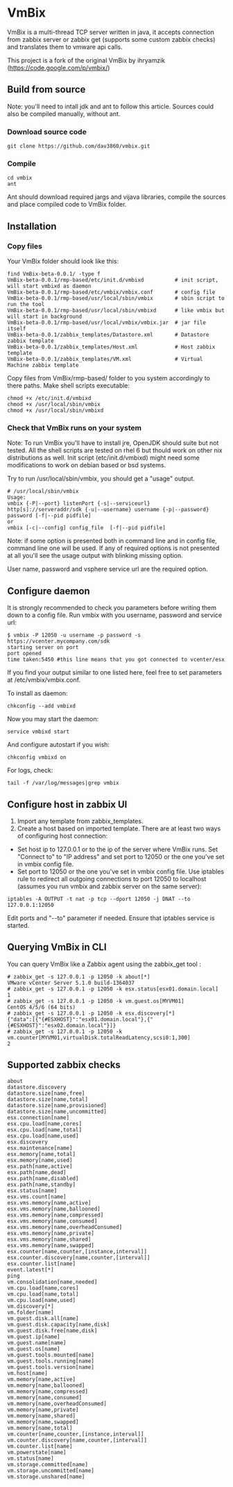 # VmBix
VmBix is a multi-thread TCP server written in java, it accepts connection from zabbix server or zabbix get (supports some custom zabbix checks) and translates them to vmware api calls.

This project is a fork of the original VmBix by ihryamzik (https://code.google.com/p/vmbix/) 

## Build from source
Note: you'll need to intall jdk and ant to follow this article. Sources could also be compiled manually, without ant.

### Download source code
```
git clone https://github.com/dav3860/vmbix.git
```

### Compile
```
cd vmbix
ant
```
Ant should download required jargs and vijava libraries, compile the sources and place compiled code to VmBix folder.

## Installation
### Copy files
Your VmBix folder should look like this:
```
find VmBix-beta-0.0.1/ -type f
VmBix-beta-0.0.1/rmp-based/etc/init.d/vmbixd          # init script, will start vmbixd as daemon
VmBix-beta-0.0.1/rmp-based/etc/vmbix/vmbix.conf       # config file
VmBix-beta-0.0.1/rmp-based/usr/local/sbin/vmbix       # sbin script to run the tool
VmBix-beta-0.0.1/rmp-based/usr/local/sbin/vmbixd      # like vmbix but will start in background
VmBix-beta-0.0.1/rmp-based/usr/local/vmbix/vmbix.jar  # jar file itself
VmBix-beta-0.0.1/zabbix_templates/Datastore.xml       # Datastore zabbix template
VmBix-beta-0.0.1/zabbix_templates/Host.xml            # Host zabbix template 
VmBix-beta-0.0.1/zabbix_templates/VM.xml              # Virtual Machine zabbix template
```
Copy files from VmBix/rmp-based/ folder to you system accordingly to there paths. Make shell scripts executable:

```
chmod +x /etc/init.d/vmbixd
chmod +x /usr/local/sbin/vmbix
chmod +x /usr/local/sbin/vmbixd
```
### Check that VmBix runs on your system
Note: To run VmBix you'll have to install jre, OpenJDK should suite but not tested. All the shell scripts are tested on rhel 6 but thould work on other nix distributions as well. Init script (etc/init.d/vmbixd) might need some modifications to work on debian based or bsd systems.

Try to run /usr/local/sbin/vmbix, you should get a "usage" output.

```
# /usr/local/sbin/vmbix
Usage:
vmbix {-P|--port} listenPort {-s|--serviceurl} http[s]://serveraddr/sdk {-u|--username} username {-p|--password} password [-f|--pid pidfile]
or
vmbix [-c|--config] config_file  [-f|--pid pidfile]
```
Note: if some option is presented both in command line and in config file, command line one will be used. If any of required options is not presented at all you'll see the usage output with blinking missing option.

User name, password and vsphere service url are the required option.

## Configure daemon
It is strongly recommended to check you parameters before writing them down to a config file. Run vmbix with you username, password and service url:

```
$ vmbix -P 12050 -u username -p password -s https://vcenter.mycompany.com/sdk
starting server on port
port opened
time taken:5450 #this line means that you got connected to vcenter/esx
```
If you find your output similar to one listed here, feel free to set parameters at /etc/vmbix/vmbix.conf.

To install as daemon:
```
chkconfig --add vmbixd
```
Now you may start the daemon:
```
service vmbixd start
```
And configure autostart if you wish:
```
chkconfig vmbixd on
```
For logs, check:
```
tail -f /var/log/messages|grep vmbix
```
## Configure host in zabbix UI
1. Import any template from zabbix_templates.
2. Create a host based on imported template. There are at least two ways of configuring host connection:
  * Set host ip to 127.0.0.1 or to the ip of the server where VmBix runs. Set "Connect to" to "IP address" and set port to 12050 or the one you've set in vmbix config file.
  * Set port to 12050 or the one you've set in vmbix config file. Use iptables rule to redirect all outgoing connections to port 12050 to localhost (assumes you run vmbix and zabbix server on the same server):
```
iptables -A OUTPUT -t nat -p tcp --dport 12050 -j DNAT --to 127.0.0.1:12050
```
Edit ports and "--to" parameter if needed. Ensure that iptables service is started.

## Querying VmBix in CLI
You can query VmBix like a Zabbix agent using the zabbix_get tool :
```
# zabbix_get -s 127.0.0.1 -p 12050 -k about[*]
VMware vCenter Server 5.1.0 build-1364037
# zabbix_get -s 127.0.0.1 -p 12050 -k esx.status[esx01.domain.local]
1
# zabbix_get -s 127.0.0.1 -p 12050 -k vm.guest.os[MYVM01]
CentOS 4/5/6 (64 bits)
# zabbix_get -s 127.0.0.1 -p 12050 -k esx.discovery[*]
{"data":[{"{#ESXHOST}":"esx01.domain.local"},{"{#ESXHOST}":"esx02.domain.local"}]}
# zabbix_get -s 127.0.0.1 -p 12050 -k vm.counter[MYVM01,virtualDisk.totalReadLatency,scsi0:1,300]
2
```

## Supported zabbix checks
```
about
datastore.discovery
datastore.size[name,free]
datastore.size[name,total]
datastore.size[name,provisioned]
datastore.size[name,uncommitted]
esx.connection[name]
esx.cpu.load[name,cores]
esx.cpu.load[name,total]
esx.cpu.load[name,used]
esx.discovery
esx.maintenance[name]
esx.memory[name,total]
esx.memory[name,used]
esx.path[name,active]
esx.path[name,dead]
esx.path[name,disabled]
esx.path[name,standby]
esx.status[name]
esx.vms.count[name]
esx.vms.memory[name,active]
esx.vms.memory[name,ballooned]
esx.vms.memory[name,compressed]
esx.vms.memory[name,consumed]
esx.vms.memory[name,overheadConsumed]
esx.vms.memory[name,private]
esx.vms.memory[name,shared]
esx.vms.memory[name,swapped]
esx.counter[name,counter,[instance,interval]]
esx.counter.discovery[name,counter,[interval]]
esx.counter.list[name]
event.latest[*]
ping
vm.consolidation[name,needed]
vm.cpu.load[name,cores]
vm.cpu.load[name,total]
vm.cpu.load[name,used]
vm.discovery[*]
vm.folder[name]
vm.guest.disk.all[name]
vm.guest.disk.capacity[name,disk]
vm.guest.disk.free[name,disk]
vm.guest.ip[name]
vm.guest.name[name]
vm.guest.os[name]
vm.guest.tools.mounted[name]
vm.guest.tools.running[name]
vm.guest.tools.version[name]
vm.host[name]
vm.memory[name,active]
vm.memory[name,ballooned]
vm.memory[name,compressed]
vm.memory[name,consumed]
vm.memory[name,overheadConsumed]
vm.memory[name,private]
vm.memory[name,shared]
vm.memory[name,swapped]
vm.memory[name,total]
vm.counter[name,counter,[instance,interval]]
vm.counter.discovery[name,counter,[interval]]
vm.counter.list[name]
vm.powerstate[name]
vm.status[name]
vm.storage.committed[name]
vm.storage.uncommitted[name]
vm.storage.unshared[name]
```
